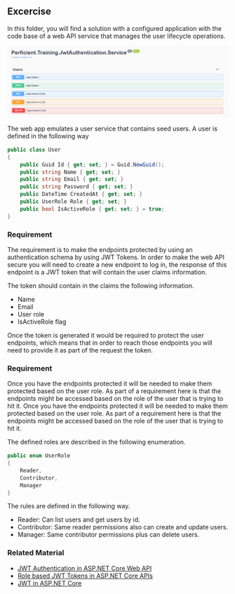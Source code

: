 ## Excercise

In this folder, you will find a solution with a configured application with the code base of a web API service that manages the user lifecycle operations.

![authentication](jwtuserswagger.png)

The web app emulates a user service that contains seed users. A user is defined in the following way

```c#
public class User
{
    public Guid Id { get; set; } = Guid.NewGuid();
    public string Name { get; set; }
    public string Email { get; set; }
    public string Password { get; set; }
    public DateTime CreatedAt { get; set; }
    public UserRole Role { get; set; }
    public bool IsActiveRole { get; set; } = true;
}
```

### Requirement
The requirement is to make the endpoints protected by using an authentication schema by using JWT Tokens.
In order to make the web API secure you will need to create a new endpoint to log in, the response of this endpoint is a JWT token that will contain the user claims information.

The token should contain in the claims the following information.
- Name
- Email
- User role
- IsActiveRole flag

Once the token is generated it would be required to protect the user endpoints, which means that in order to reach those endpoints you will need to provide it as part of the request the token.

### Requirement
Once you have the endpoints protected it will be needed to make them protected based on the user role. As part of a requirement here is that the endpoints might be accessed based on the role of the user that is trying to hit it.
Once you have the endpoints protected it will be needed to make them protected based on the user role. As part of a requirement here is that the endpoints might be accessed based on the role of the user that is trying to hit it.

The defined roles are described in the following enumeration.

```c#
public enum UserRole
{
    Reader,
    Contributor,
    Manager
}
```

The rules are defined in the following way.

- Reader: Can list users and get users by id.
- Contributor: Same reader permissions also can create and update users.
- Manager: Same contributor permissions plus can delete users.

### Related Material
- [JWT Authentication in ASP.NET Core Web API](https://code-maze.com/authentication-aspnetcore-jwt-1/)
- [Role based JWT Tokens in ASP.NET Core APIs](https://weblog.west-wind.com/posts/2021/Mar/09/Role-based-JWT-Tokens-in-ASPNET-Core)
- [JWT in ASP.NET Core](https://www.c-sharpcorner.com/article/jwt-json-web-token-authentication-in-asp-net-core/)